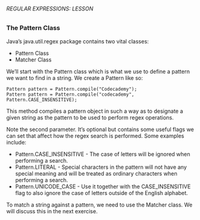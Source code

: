 ###### REGULAR EXPRESSIONS: LESSON

### The Pattern Class

Java’s java.util.regex package contains two vital classes:

- Pattern Class
- Matcher Class

We’ll start with the Pattern class which is what we use to define a pattern we want to find in a string. We create a Pattern like so:
```
Pattern pattern = Pattern.compile("Codecademy");
Pattern pattern = Pattern.compile("codecademy", Pattern.CASE_INSENSITIVE);
```
This method compiles a pattern object in such a way as to designate a given string as the pattern to be used to perform regex operations.

Note the second parameter. It’s optional but contains some useful flags we can set that affect how the regex search is performed. Some examples include:

- Pattern.CASE_INSENSITIVE - The case of letters will be ignored when performing a search.
- Pattern.LITERAL - Special characters in the pattern will not have any special meaning and will be treated as ordinary characters when performing a search.
- Pattern.UNICODE_CASE - Use it together with the CASE_INSENSITIVE flag to also ignore the case of letters outside of the English alphabet.

To match a string against a pattern, we need to use the Matcher class. We will discuss this in the next exercise.